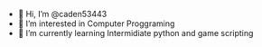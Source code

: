 - 👋 Hi, I’m @caden53443
- 👀 I’m interested in Computer Proggraming
- 🌱 I’m currently learning Intermidiate python and game scripting
